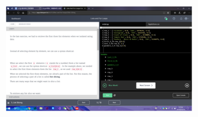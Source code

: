 ![homework1](https://github.com/ophwsjtu18/ohw19f/blob/master/student/wmh/1571219585737.png?raw=true)
